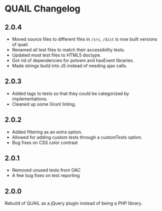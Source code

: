 QUAIL Changelog
===============

2.0.4
-----
- Moved source files to different files in `/src`, `/dist` is now built versions of quail.
- Renamed all test files to match their accessibility tests.
- Updated most test files to HTML5 doctype.
- Got rid of dependencies for pxtoem and hasEvent libraries.
- Made strings build into JS instead of needing ajax calls.

2.0.3
-----
- Added tags to tests so that they could be categorized by implementations.
- Cleaned up some Grunt linting.

2.0.2
-----
 - Added filtering as an extra option.
 - Allowed for adding custom tests through a customTests option.
 - Bug fixes on CSS color contrast

2.0.1
-----
 - Removed unused tests from OAC
 - A few bug fixes on test reporting

2.0.0
-----

Rebuild of QUAIL as a jQuery plugin instead of being a PHP library.